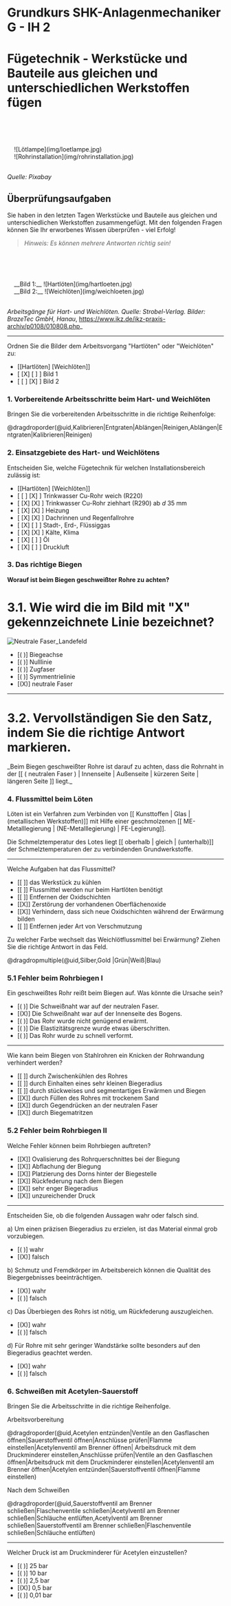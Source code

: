 <!--

author:   Hilke Domsch

email:    hilke.domsch@gkz-ev.de

version:  0.0.3

language: de

narrator: Deutsch Male

comment:  Grundkurs SHK-Anlagenmechaniker G-IH 2

edit: true
date: 2025-07-21
logo: https://upload.wikimedia.org/wikipedia/commons/0/05/2006-02-15_Piping.jpg
icon: https://raw.githubusercontent.com/Ifi-DiAgnostiK-Project/LiaScript-Courses/refs/heads/main/img/Logo_234px.png

import: https://raw.githubusercontent.com/Ifi-DiAgnostiK-Project/LiaScript_DragAndDrop_Template/refs/heads/main/README.md
import: https://raw.githubusercontent.com/Ifi-DiAgnostiK-Project/LiaScript_DragAndDrop_Template/refs/heads/main/README.md
import: https://raw.githubusercontent.com/Ifi-DiAgnostiK-Project/LiaScript_ImageQuiz/refs/heads/main/README.md

title: Grundkurs SHK-Anlagenmechaniker G-IH 2
tags:
    - SHK
    - Grundkurs
    - Anlagenmechaniker

@style
.flex-container {
    display: flex;[](https://liascript.github.io/LiveEditor/liascript/index.html?#5)
    flex-wrap: wrap; /* Allows the items to wrap as needed */
    align-items: stretch;
    gap: 20px; /* Adds both horizontal and vertical spacing between items */
}

.flex-child { 
    flex: 1;
    margin-right: 20px; /* Adds space between the columns */
}

@media (max-width: 600px) {
    .flex-child {
        flex: 100%; /* Makes the child divs take up the full width on slim devices */
        margin-right: 0; /* Removes the right margin */
    }
}
@end

attribute: Main Image By Roger McLassus Installateur Notdienst Wien - Own work, CC BY-SA 3.0, https://commons.wikimedia.org/w/index.php?curid=578502
-->

# Grundkurs SHK-Anlagenmechaniker G - IH 2

Fügetechnik - Werkstücke und Bauteile aus gleichen und unterschiedlichen Werkstoffen fügen
===

<section class="flex-container" style="padding: 1rem;">
<div style="padding-top:3rem;">

</div>
<div class="flex-child">
![Lötlampe](img/loetlampe.jpg) <!-- style="height: 300px" -->
</div>
<div class="flex-child">
![Rohrinstallation](img/rohrinstallation.jpg) <!-- style="height: 300px" -->

</div>
</section>

_Quelle: Pixabay_

## Überprüfungsaufgaben


<!--style="font-size: large"-->Sie haben in den letzten Tagen Werkstücke und Bauteile aus gleichen und unterschiedlichen Werkstoffen zusammengefügt.


<!--style="font-size: large"-->Mit den folgenden Fragen können Sie Ihr erworbenes Wissen überprüfen - viel Erfolg!

>_Hinweis: Es können mehrere Antworten richtig sein!_<!--style="color:blue; font-weight: bolder;"-->


<section class="flex-container" style="padding: 1rem;">
<div style="padding-top:3rem;">

</div>
<div class="flex-child">
__Bild 1:__
![Hartlöten](img/hartloeten.jpg) <!-- style="height: 300px" -->
</div>
<div class="flex-child">
__Bild 2:__
![Weichlöten](img/weichloeten.jpg) <!-- style="height: 300px" -->

</div>
</section>

_Arbeitsgänge für Hart- und Weichlöten. Quelle: Strobel-Verlag. Bilder: BrazeTec GmbH, Hanau_,
https://www.ikz.de/ikz-praxis-archiv/p0108/010808.php_ 

----

<!--style="font-size: Large; font-weight: bolder;"-->Ordnen Sie die Bilder dem Arbeitsvorgang "Hartlöten" oder "Weichlöten" zu:



- [[Hartlöten] [Weichlöten]]
- [    [X]          [ ]     ]  Bild 1
- [    [ ]          [X]     ]  Bild 2


### 1. Vorbereitende Arbeitsschritte beim Hart- und Weichlöten

<!--style="font-size: Large; font-weight: bolder;"-->Bringen Sie die vorbereitenden Arbeitsschritte in die richtige Reihenfolge:

@dragdroporder(@uid,Kalibrieren|Entgraten|Ablängen|Reinigen,Ablängen|Entgraten|Kalibrieren|Reinigen)

### 2. Einsatzgebiete des Hart- und Weichlötens

<!--style="font-size: Large; font-weight: bolder;"-->Entscheiden Sie, welche Fügetechnik für welchen Installationsbereich zulässig ist:

<!-- data-randomize -->
- [[Hartlöten] [Weichlöten]]
- [    [ ]          [X]     ]  Trinkwasser Cu-Rohr weich (R220)
- [    [X]          [X]     ]  Trinkwasser Cu-Rohr ziehhart (R290) ab ${d}$ 35 mm 
- [    [X]          [X]     ]  Heizung
- [    [X]          [X]     ]  Dachrinnen und Regenfallrohre
- [    [X]          [ ]     ]  Stadt-, Erd-, Flüssiggas
- [    [X]          [X]     ]  Kälte, Klima
- [    [X]          [ ]     ]  Öl
- [    [X]          [ ]     ]  Druckluft


### 3. Das richtige Biegen

__Worauf ist beim Biegen geschweißter Rohre zu achten?__<!--style="font-size: Large; font-weight: bolder;"-->

3.1. Wie wird die im Bild mit "X"<!--style="color: red; font-weight: bolder;"--> gekennzeichnete Linie bezeichnet?
===

![Neutrale Faser_Landefeld](img/landefeld.jpg) <!-- style="width: 600px" -->

<!-- data-randomize -->
- [( )] Biegeachse
- [( )] Nulllinie
- [( )] Zugfaser
- [( )] Symmentrielinie
- [(X)] neutrale Faser

-----

3.2. Vervollständigen Sie den Satz, indem Sie die richtige Antwort markieren.
===

<!-- data-randomize -->
<!--style="color:green; font-weight: bolder;"-->_Beim Biegen geschweißter Rohre ist darauf zu achten, dass die Rohrnaht in der [[ ( neutralen Faser ) | Innenseite | Außenseite | kürzeren Seite | längeren Seite ]] liegt._ 


### 4. Flussmittel beim Löten

Löten ist ein Verfahren zum Verbinden von [[ Kunsttoffen   |  Glas  | (metallischen Werkstoffen)]] mit Hilfe einer geschmolzenen [[ ME-Metalllegierung  |  (NE-Metalllegierung)  | FE-Legierung]].

Die Schmelztemperatur des Lotes liegt [[ oberhalb   |  gleich  | (unterhalb)]] der Schmelztemperaturen der zu verbindenden Grundwerkstoffe.

----

<!--style="font-size: Large; font-weight: bolder;"-->Welche Aufgaben hat das Flussmittel?

<!-- data-randomize -->
- [[ ]] das Werkstück zu kühlen
- [[ ]] Flussmittel werden nur beim Hartlöten benötigt
- [[ ]] Entfernen der Oxidschichten
- [[X]] Zerstörung der vorhandenen Oberflächenoxide
- [[X]] Verhindern, dass sich neue Oxidschichten während der Erwärmung bilden
- [[ ]] Entfernen jeder Art von Verschmutzung

<!--style="font-size: Large; font-weight: bolder;"-->Zu welcher Farbe wechselt das Weichlötflussmittel bei Erwärmung? Ziehen Sie die richtige Antwort in das Feld.

<!-- data-randomize -->
@dragdropmultiple(@uid,Silber,Gold |Grün|Weiß|Blau)

### 5.1 Fehler beim Rohrbiegen I

<!--style="font-size: Large; font-weight: bolder;"-->Ein geschweißtes Rohr reißt beim Biegen auf. Was könnte die Ursache sein?

<!-- data-randomize -->
- [( )] Die Schweißnaht war auf der neutralen Faser.
- [(X)] Die Schweißnaht war auf der Innenseite des Bogens.
- [( )] Das Rohr wurde nicht genügend erwärmt.
- [( )] Die Elastizitätsgrenze wurde etwas überschritten.
- [( )] Das Rohr wurde zu schnell verformt. 

-----

<!--style="font-size: Large; font-weight: bolder;"-->Wie kann beim Biegen von Stahlrohren ein Knicken der Rohrwandung verhindert werden?

<!-- data-randomize -->
- [[ ]] durch Zwischenkühlen des Rohres
- [[ ]] durch Einhalten eines sehr kleinen Biegeradius
- [[ ]] durch stückweises und segmentartiges Erwärmen und Biegen
- [[X]] durch Füllen des Rohres mit trockenem Sand
- [[X]] durch Gegendrücken an der neutralen Faser
- [[X]] durch Biegematritzen

### 5.2 Fehler beim Rohrbiegen II

<!--style="font-size: Large; font-weight: bolder;"-->Welche Fehler können beim Rohrbiegen auftreten?

<!-- data-randomize -->
- [[X]] Ovalisierung des Rohrquerschnittes bei der Biegung
- [[X]] Abflachung der Biegung
- [[X]] Platzierung des Dorns hinter der Biegestelle
- [[X]] Rückfederung nach dem Biegen
- [[X]] sehr enger Biegeradius
- [[X]] unzureichender Druck

----

<!--style="font-size: Large; font-weight: bolder;"-->Entscheiden Sie, ob die folgenden Aussagen wahr oder falsch sind.


a) Um einen präzisen Biegeradius zu erzielen, ist das Material einmal grob vorzubiegen.

- [( )] wahr
- [(X)] falsch

b) Schmutz und Fremdkörper im Arbeitsbereich können die Qualität des Biegergebnisses beeinträchtigen.

- [(X)] wahr
- [( )] falsch

c) Das Überbiegen des Rohrs ist nötig, um Rückfederung auszugleichen.

- [(X)] wahr
- [( )] falsch

d) Für Rohre mit sehr geringer Wandstärke sollte besonders auf den Biegeradius geachtet werden.

- [(X)] wahr
- [( )] falsch


### 6. Schweißen mit Acetylen-Sauerstoff

<!--style="font-size: Large; font-weight: bolder;"-->Bringen Sie die Arbeitsschritte in die richtige Reihenfolge. 

Arbeitsvorbereitung<!--style="color:blue; font-weight: bolder;"-->


@dragdroporder(@uid,Acetylen entzünden|Ventile an den Gasflaschen öffnen|Sauerstoffventil öffnen|Anschlüsse prüfen|Flamme einstellen|Acetylenventil am Brenner öffnen| Arbeitsdruck mit dem Druckminderer einstellen,Anschlüsse prüfen|Ventile an den Gasflaschen öffnen|Arbeitsdruck mit dem Druckminderer einstellen|Acetylenventil am Brenner öffnen|Acetylen entzünden|Sauerstoffventil öffnen|Flamme einstellen)


<!--style="color:blue; font-weight: bolder;"-->Nach dem Schweißen


@dragdroporder(@uid,Sauerstoffventil am Brenner schließen|Flaschenventile schließen|Acetylventil am Brenner schließen|Schläuche entlüften,Acetylventil am Brenner schließen|Sauerstoffventil am Brenner schließen|Flaschenventile schließen|Schläuche entlüften)

----

<!--style="font-size: Large; font-weight: bolder;"-->Welcher Druck ist am Druckminderer für Acetylen einzustellen?

- [( )] 25 bar
- [( )] 10 bar
- [( )] 2,5 bar
- [(X)] 0,5 bar
- [( )] 0,01 bar
